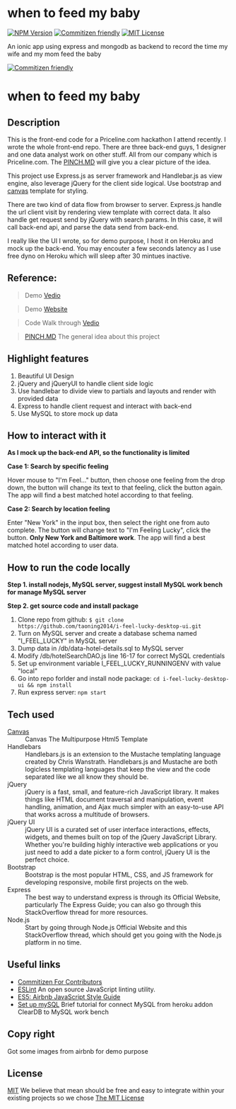 # when to feed my baby

[![NPM Version][npm-image]][npm-url]
[![Commitizen friendly][commitizen-image]][commitizen-url]
[![MIT License][license-image]][license-url]

An ionic app using express and mongodb as backend to record the time my wife and my mom feed the baby



[![Commitizen friendly](https://img.shields.io/badge/commitizen-friendly-brightgreen.svg)](http://commitizen.github.io/cz-cli/)

# when to feed my baby

## Description

This is the front-end code for a Priceline.com hackathon I attend recently. I wrote the whole front-end repo. There are three back-end guys, 1 designer and one data analyst work on other stuff. All from our company which is Priceline.com. The [PINCH.MD](docs/PINCH.MD) will give you a clear picture of the idea.

This project use Express.js as server framework and Handlebar.js as view engine, also leverage jQuery for the client side logical. Use bootstrap and [canvas](http://themeforest.net/item/canvas-the-multipurpose-html5-template/9228123) template for styling.

There are two kind of data flow from browser to server. Express.js handle the url client visit by rendering view template with correct data. It also handle get request send by jQuery with search params. In this case, it will call back-end api, and parse the data send from back-end.

I really like the UI I wrote, so for demo purpose, I host it on Heroku and mock up the back-end. You may encouter a few seconds latency as I use free dyno on Heroku which will sleep after 30 mintues inactive.

## Reference:

> Demo [Vedio](https://vimeo.com/172159175)

> Demo [Website](https://taojs-i-feel-lucky.herokuapp.com)

> Code Walk through [Vedio](https://taojs-i-feel-lucky.herokuapp.com)

> [PINCH.MD](docs/PINCH.MD) The general idea about this project

## Highlight features

1. Beautiful UI Design
2. jQuery and jQueryUI to handle client side logic
3. Use handlebar to divide view to partials and layouts and render with provided data
4. Express to handle client request and interact with back-end
5. Use MySQL to store mock up data

## How to interact with it

__As I mock up the back-end API, so the functionality is limited__

__Case 1: Search by specific feeling__

Hover mouse to "I'm Feel..." button, then choose one feeling from the drop down, the button will change its text to that feeling, click the button again. The app will find a best matched hotel according to that feeling.

__Case 2: Search by location feeling__

Enter "New York" in the input box, then select the right one from auto complete. The button will change text to "I'm Feeling Lucky", click the button. __Only New York and Baltimore work__. The app will find a best matched hotel according to user data.

## How to run the code locally

__Step 1. install nodejs, MySQL server, suggest install MySQL work bench for manage MySQL server__

__Step 2. get source code and install package__

1. Clone repo from github: `$ git clone https://github.com/taoning2014/i-feel-lucky-desktop-ui.git`
2. Turn on MySQL server and create a database schema named "I_FEEL_LUCKY" in MySQL server
3. Dump data in /db/data-hotel-details.sql to MySQL server
4. Modify /db/hotelSearchDAO.js line 16-17 for correct MySQL credentials
5. Set up environment variable I_FEEL_LUCKY_RUNNINGENV with value "local"
6. Go into repo forlder and install node package: ` cd i-feel-lucky-desktop-ui && npm install `
7. Run express server: `npm start`

## Tech used

<dl class="dl-horizontal">

<dt><a href="http://themeforest.net/item/canvas-the-multipurpose-html5-template/9228123">Canvas</a></dt>
<dd>Canvas The Multipurpose Html5 Template</dd>

<dt>Handlebars</dt>
<dd>Handlebars.js is an extension to the Mustache templating language created by Chris Wanstrath. Handlebars.js and Mustache are both logicless templating languages that keep the view and the code separated like we all know they should be.</dd>

<dt>jQuery</dt>
<dd>jQuery is a fast, small, and feature-rich JavaScript library. It makes things like HTML document traversal and manipulation, event handling, animation, and Ajax much simpler with an easy-to-use API that works across a multitude of browsers.</dd>

<dt>jQuery UI</dt>
<dd>jQuery UI is a curated set of user interface interactions, effects, widgets, and themes built on top of the jQuery JavaScript Library. Whether you're building highly interactive web applications or you just need to add a date picker to a form control, jQuery UI is the perfect choice.</dd>

<dt>Bootstrap</dt>
<dd>Bootstrap is the most popular HTML, CSS, and JS framework for developing responsive, mobile first projects on the web.</dd>

<dt>Express</dt>
<dd>The best way to understand express is through its Official Website, particularly The Express Guide; you can also go through this StackOverflow thread for more resources.</dd>

<dt>Node.js</dt>
<dd>Start by going through Node.js Official Website and this StackOverflow thread, which should get you going with the Node.js platform in no time.</dd>
</dl>


## Useful links
- [Commitizen For Contributors](http://commitizen.github.io/cz-cli)
- [ESLint](http://eslint.org) An open source JavaScript linting utility.
- [ES5: Airbnb JavaScript Style Guide](https://github.com/airbnb/javascript/tree/master/es5)
- [Set up mySQL](https://www.youtube.com/watch?v=US_wEKuWZ0U) Brief tutorial for connect MySQL from heroku addon ClearDB to MySQL work bench

## Copy right
Got some images from airbnb for demo purpose

## License

[MIT][license-url] We believe that mean should be free and easy to integrate within your existing projects so we chose [The MIT License](http://opensource.org/licenses/MIT)


[npm-image]: https://img.shields.io/npm/v/express-paginate.svg?style=flat
[npm-url]: https://npmjs.org/package/express-paginate
[commitizen-image]: https://img.shields.io/badge/commitizen-friendly-brightgreen.svg
[commitizen-url]: http://commitizen.github.io/cz-cli
[license-image]: http://img.shields.io/badge/license-MIT-blue.svg?style=flat
[license-url]: LICENSE

